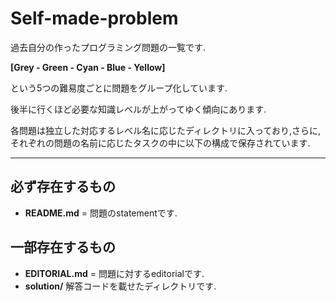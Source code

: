 # Self-made-problem

過去自分の作ったプログラミング問題の一覧です.

__[Grey -  Green - Cyan - Blue - Yellow]__

という5つの難易度ごとに問題をグループ化しています.

後半に行くほど必要な知識レベルが上がってゆく傾向にあります.

各問題は独立した対応するレベル名に応じたディレクトリに入っており,さらに,それぞれの問題の名前に応じたタスクの中に以下の構成で保存されています.

---
## 必ず存在するもの

* __README.md__ = 問題のstatementです.


## 一部存在するもの

* __EDITORIAL.md__ = 問題に対するeditorialです.
* __solution/__ 解答コードを載せたディレクトリです.
